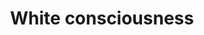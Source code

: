---
title: "White consciousness"
slug: "white-consciousness"
definition: |
  Forme politisée et mobilisée de l’identité blanche. Elle suppose la reconnaissance d’un destin collectif, la perception d’une menace statutaire et une volonté d’agir politiquement pour préserver les intérêts du groupe racial blanc.
historicalContext: |
  Théorisée à l’origine pour étudier les mobilisations afro-américaines (Dawson, Miller, Bobo), cette notion a rarement été appliquée au groupe dominant. Jardina en propose une application empirique dans un contexte de diversification raciale, où une partie des Blancs développe une conscience équivalente à celle des minorités.
books:
  - white-identity-politics
---